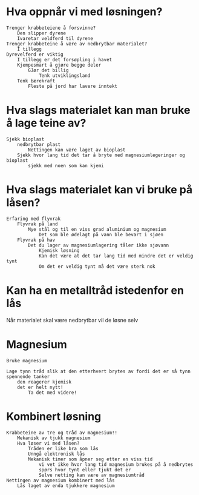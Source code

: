 # Hva oppnår vi med løsningen?
    Trenger krabbeteiene å forsvinne?
        Den slipper dyrene
        Ivaretar veldferd til dyrene
    Trenger krabbeteine å være av nedbrytbar materialet?
        I tillegg
    Dyrevelferd er viktig
        I tillegg er det forsøpling i havet
        Kjempesmart å gjøre begge deler
            GJør det billig
                Tenk utviklingsland
        Tenk bærekraft
            Fleste på jord har lavere inntekt

# Hva slags materialet kan man bruke å lage teine av?

    Sjekk bioplast
        nedbrytbar plast
            Nettingen kan være laget av bioplast
        Sjekk hvor lang tid det tar å bryte ned magnesiumlegeringer og bioplast
            sjekk med noen som kan kjemi

# Hva slags materialet kan vi bruke på låsen?

    Erfaring med flyvrak
        Flyvrak på land
            Mye stål og til en viss grad aluminium og magnesium
                Det som ble ødelagt på vann ble bevart i sjøen
        Flyvrak på hav
            Det du lager av magnesiumlagering tåler ikke sjøvann
                Kjemisk løsning
                Kan det være at det tar lang tid med mindre det er veldig tynt
                Om det er veldig tynt må det være sterk nok

# Kan ha en metalltråd istedenfor en lås
Når materialet skal være nedbrytbar vil de løsne selv

# Magnesium
    Bruke magnesium

    Lage tynn tråd slik at den etterhvert brytes av fordi det er så tynn
    spennende tanker
        den reagerer kjemisk
        det er helt nytt!
            Ta det med videre!

# Kombinert løsning
    Krabbeteine av tre og tråd av magnesium!!
        Mekanisk av tjukk magnesium
        Hva løser vi med låsen?
            Tråden er like bra som lås
            Unngå elektronisk lås
            Mekanisk timer som åpner seg etter en viss tid
                vi vet ikke hvor lang tid magnesium brukes på å nedbrytes
                spørs hvor tynt eller tjukt det er
                Selve netting kan være av magnesiumtråd
    Nettingen av magnesium kombinert med lås
        Lås laget av enda tjukkere magnesium
